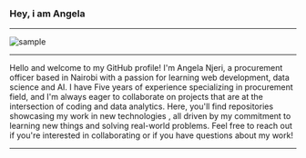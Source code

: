 ### Hey, i am Angela 
***
![sample](sand)
___

Hello and welcome to my GitHub profile! I'm Angela Njeri, a procurement officer based in Nairobi with a passion for learning web development, data science and AI. I have Five years of experience specializing in procurement field, and I'm always eager to collaborate on projects that are at the intersection of coding and data analytics. Here, you'll find repositories showcasing my work in new technologies , all driven by my commitment to learning new things and solving real-world problems. Feel free to reach out if you're interested in collaborating or if you have questions about my work!
___



<!---
AngelaN32/AngelaN32 is a ✨ special ✨ repository because its `README.md` (this file) appears on your GitHub profile.
You can click the Preview link to take a look at your changes.
--->

